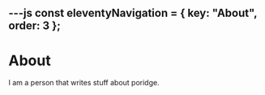 ---js
const eleventyNavigation = {
	key: "About",
	order: 3
};
---
# About

I am a person that writes stuff about poridge.
